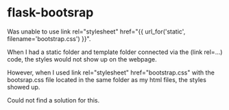 # flask-bootsrap
 Was unable to use link rel="stylesheet" href="{{ url_for('static', filename='bootstrap.css') }}". 
 
 When I had a static folder and template folder connected via the (link rel=...) code, 
 the styles would not show up on the webpage.
 
 However, when I used link rel="stylesheet" href="bootstrap.css" with the bootsrap.css file located in the 
 same folder as my html files, the styles showed up.
 
 Could not find a solution for this.
